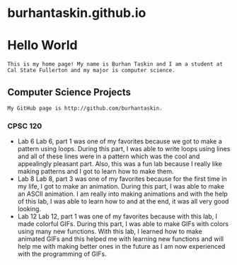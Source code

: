 # burhantaskin.github.io
# Hello World
    This is my home page! My name is Burhan Taskin and I am a student at Cal State Fullerton and my major is computer science.
## Computer Science Projects
    My GitHub page is http://github.com/burhantaskin.
### CPSC 120
* Lab 6
  Lab 6, part 1 was one of my favorites because we got to make a pattern using loops. During this part, I was able to write loops using lines and all of these lines were in a pattern which was the cool and appealingly pleasant part. Also, this was a fun lab because I really like making patterns and I got to learn how to make them.
* Lab 8
  Lab 8, part 3 was one of my favorites because for the first time in my life, I got to make an animation. During this part, I was able to make an ASCII animation. I am really into making animations and with the help of this lab, I was able to learn how to and at the end, it was all very good looking.
* Lab 12
  Lab 12, part 1 was one of my favorites because with this lab, I made colorful GIFs. During this part, I was able to make GIFs with colors using many new functions. With this lab, I learned how to make animated GIFs and this helped me with learning new functions and will help me with making better ones in the future as I am now experienced with the programming of GIFs.
